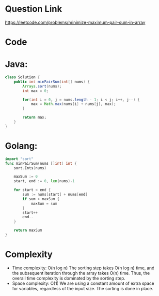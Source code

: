 # Question Link
https://leetcode.com/problems/minimize-maximum-pair-sum-in-array

# Code

# Java:

```java []
class Solution {
    public int minPairSum(int[] nums) {
        Arrays.sort(nums);
        int max = 0;

        for(int i = 0, j = nums.length - 1; i < j; i++, j--) {
            max = Math.max(nums[i] + nums[j], max);
        }

        return max;
    }
}
```

# Golang:

```go []
import "sort"
func minPairSum(nums []int) int {
	sort.Ints(nums)

	maxSum := 0
	start, end := 0, len(nums)-1

	for start < end {
		sum := nums[start] + nums[end]
		if sum > maxSum {
			maxSum = sum
		}
		start++
		end--
	}

	return maxSum
}   
```

# Complexity
- Time complexity: O(n log n)
  The sorting step takes O(n log n) time, and the subsequent iteration through the array takes O(n) time. Thus, the overall time complexity is dominated by the sorting step.
- Space complexity: O(1)
  We are using a constant amount of extra space for variables, regardless of the input size. The sorting is done in place.